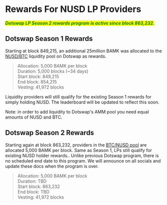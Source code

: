 # Rewards For NUSD LP Providers

_<mark style="color:green;">**Dotswap LP Season 2 rewards program is active since block 863,232.**</mark>_

## Dotswap Season 1 Rewards

Starting at block 849,215, an additional 25million BAMK was allocated to the [NUSD/BTC](https://www.dotswap.app/swap#R\_BTC\_NUSD%E2%80%A2NUSD%E2%80%A2NUSD%E2%80%A2NUSD) liquidity pool on Dotswap as rewards.

> Allocation: 5,000 BAMK per block \
> Duration: 5,000 blocks (\~34 days) \
> Start block: 849,215 \
> End block: 854,215 \
> Vesting: 41,972 blocks

Liquidity providers will still qualify for the existing Season 1 rewards for simply holding NUSD. The leaderboard will be updated to reflect this soon.

Note: in order to add liquidity to Dotswap's AMM pool you need equal amounts of NUSD and BTC.&#x20;

## Dotswap Season 2 Rewards

Starting again at block 863,232, providers in the [BTC/NUSD pool](https://www.dotswap.app/pools#R\_%E2%80%A2NUSD%E2%80%A2NUSD%E2%80%A2NUSD%E2%80%A2NUSD\_%E2%80%A2BTC) are allocated 5,000 BAMK per block. Same as Season 1, LPs still qualify for existing NUSD holder rewards.. Unlike previous Dotswap program, there is no scheduled end date to this program. We will announce on all socials and update these docs when the program is over.

> Allocation: 5,000 BAMK per block \
> Duration: TBD\
> Start block: 863,232 \
> End block: TBD \
> Vesting: 41,972 blocks

